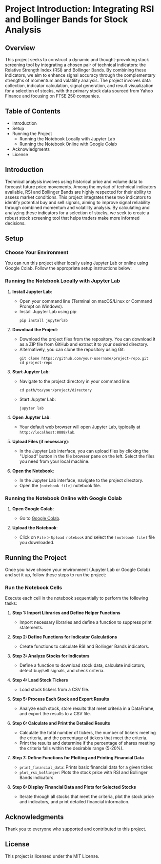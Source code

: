 # Project Introduction: Integrating RSI and Bollinger Bands for Stock Analysis

## Overview

This project seeks to construct a dynamic and thought-provoking stock screening tool by integrating a chosen pair of technical indicators: the Relative Strength Index (RSI) and Bollinger Bands. By combining these indicators, we aim to enhance signal accuracy through the complementary strengths of momentum and volatility analysis. The project involves data collection, indicator calculation, signal generation, and result visualization for a selection of stocks, with the primary stock data sourced from Yahoo Finance and focusing on FTSE 250 companies.

## Table of Contents

- Introduction
- Setup
- Running the Project
  - Running the Notebook Locally with Jupyter Lab
  - Running the Notebook Online with Google Colab
- Acknowledgments
- License

## Introduction

Technical analysis involves using historical price and volume data to forecast future price movements. Among the myriad of technical indicators available, RSI and Bollinger Bands are highly respected for their ability to assess market conditions. This project integrates these two indicators to identify potential buy and sell signals, aiming to improve signal reliability through combined momentum and volatility analysis. By calculating and analyzing these indicators for a selection of stocks, we seek to create a robust stock screening tool that helps traders make more informed decisions.

## Setup

### Choose Your Environment

You can run this project either locally using Jupyter Lab or online using Google Colab. Follow the appropriate setup instructions below:

### Running the Notebook Locally with Jupyter Lab

1. **Install Jupyter Lab**:
   - Open your command line (Terminal on macOS/Linux or Command Prompt on Windows).
   - Install Jupyter Lab using pip:
     ```
     pip install jupyterlab
     ```

2. **Download the Project**:
   - Download the project files from the repository. You can download it as a ZIP file from GitHub and extract it to your desired directory.
   - Alternatively, you can clone the repository using Git:
     ```
     git clone https://github.com/your-username/project-repo.git
     cd project-repo
     ```

3. **Start Jupyter Lab**:
   - Navigate to the project directory in your command line:
     ```
     cd path/to/your/project/directory
     ```
   - Start Jupyter Lab:
     ```
     jupyter lab
     ```

4. **Open Jupyter Lab**:
   - Your default web browser will open Jupyter Lab, typically at `http://localhost:8888/lab`.

5. **Upload Files (if necessary)**:
   - In the Jupyter Lab interface, you can upload files by clicking the "Upload" button in the file browser pane on the left. Select the files you need from your local machine.

6. **Open the Notebook**:
   - In the Jupyter Lab interface, navigate to the project directory.
   - Open the `[notebook file]` notebook file.

### Running the Notebook Online with Google Colab

1. **Open Google Colab**:
   - Go to [Google Colab](https://colab.research.google.com/).

2. **Upload the Notebook**:
   - Click on `File` > `Upload notebook` and select the `[notebook file]` file you downloaded.

## Running the Project

Once you have chosen your environment (Jupyter Lab or Google Colab) and set it up, follow these steps to run the project:

### Run the Notebook Cells

Execute each cell in the notebook sequentially to perform the following tasks:

1. **Step 1: Import Libraries and Define Helper Functions**
   - Import necessary libraries and define a function to suppress print statements.

2. **Step 2: Define Functions for Indicator Calculations**
   - Create functions to calculate RSI and Bollinger Bands indicators.

3. **Step 3: Analyze Stocks for Indicators**
   - Define a function to download stock data, calculate indicators, detect buy/sell signals, and check criteria.

4. **Step 4: Load Stock Tickers**
   - Load stock tickers from a CSV file.

5. **Step 5: Process Each Stock and Export Results**
   - Analyze each stock, store results that meet criteria in a DataFrame, and export the results to a CSV file.

6. **Step 6: Calculate and Print the Detailed Results**
   - Calculate the total number of tickers, the number of tickers meeting the criteria, and the percentage of tickers that meet the criteria.
   - Print the results and determine if the percentage of shares meeting the criteria falls within the desirable range (5-20%).

7. **Step 7: Define Functions for Plotting and Printing Financial Data**
   - `print_financial_data`: Prints basic financial data for a given ticker.
   - `plot_rsi_bollinger`: Plots the stock price with RSI and Bollinger Bands indicators.

8. **Step 8: Display Financial Data and Plots for Selected Stocks**
   - Iterate through all stocks that meet the criteria, plot the stock price and indicators, and print detailed financial information.

## Acknowledgments

Thank you to everyone who supported and contributed to this project.

## License

This project is licensed under the MIT License.
